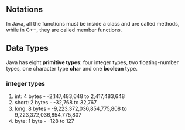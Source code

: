 ## Notations
In Java, all the functions must be inside a class and are called methods, while in C++, they are called member functions.


## Data Types
Java has eight **primitive types**: four integer types, two floating-number types, one character type **char** and one **boolean** type.

### integer types
1. int: 4 bytes - -2,147,483,648 to 2,417,483,648
2. short: 2 bytes - -32,768 to 32,767
3. long: 8 bytes - -9,223,372,036,854,775,808 to 9,223,372,036,854,775,807
4. byte: 1 byte - -128 to 127

